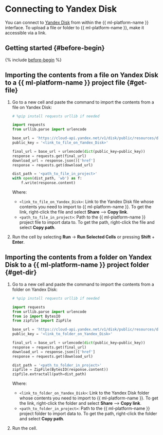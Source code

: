 # Connecting to Yandex Disk

You can connect to [Yandex Disk](https://disk.yandex.com) from within the {{ ml-platform-name }} interface. To upload a file or folder to {{ ml-platform-name }}, make it accessible via a link.

## Getting started {#before-begin}

{% include [before-begin](../../../_includes/datasphere/ui-before-begin.md) %}


## Importing the contents from a file on Yandex Disk to a {{ ml-platform-name }} project file {#get-file}

1. Go to a new cell and paste the command to import the contents from a file on Yandex Disk:

    ```python
    # %pip install requests urllib if needed

    import requests
    from urllib.parse import urlencode

    base_url = 'https://cloud-api.yandex.net/v1/disk/public/resources/download?'
    public_key = '<link_to_file_on_Yandex_Disk>'

    final_url = base_url + urlencode(dict(public_key=public_key))
    response = requests.get(final_url)
    download_url = response.json()['href']
    response = requests.get(download_url)

    dist_path = '<path_to_file_in_project>'
    with open(dist_path, 'wb') as f:
        f.write(response.content)
    ```

    Where:

    * `<link_to_file_on_Yandex_Disk>`: Link to the Yandex Disk file whose contents you need to import to {{ ml-platform-name }}. To get the link, right-click the file and select **Share** ⟶ **Copy link**.
    * `<path_to_file_in_project>`: Path to the {{ ml-platform-name }} project file to import data to. To get the path, right-click the file and select **Copy path**.

1. Run the cell by selecting **Run** → **Run Selected Cells** or pressing **Shift** + **Enter**.

## Importing the contents from a folder on Yandex Disk to a {{ ml-platform-name }} project folder {#get-dir}

1. Go to a new cell and paste the command to import the contents from a folder on Yandex Disk:

    ```python
    # %pip install requests urllib if needed

    import requests
    from urllib.parse import urlencode
    from io import BytesIO
    from zipfile import ZipFile

    base_url = 'https://cloud-api.yandex.net/v1/disk/public/resources/download?'
    public_key = '<link_to_folder_on_Yandex_Disk>'

    final_url = base_url + urlencode(dict(public_key=public_key))
    response = requests.get(final_url)
    download_url = response.json()['href']
    response = requests.get(download_url)

    dist_path = '<path_to_folder_in_project>'
    zipfile = ZipFile(BytesIO(response.content))
    zipfile.extractall(path=dist_path)
    ```

    Where:

    * `<link_to_folder_on_Yandex_Disk>`: Link to the Yandex Disk folder whose contents you need to import to {{ ml-platform-name }}. To get the link, right-click the folder and select **Share** ⟶ **Copy link**.
    * `<path_to_folder_in_project>`: Path to the {{ ml-platform-name }} project folder to import data to. To get the path, right-click the folder and select **Copy path**.

1. Run the cell.